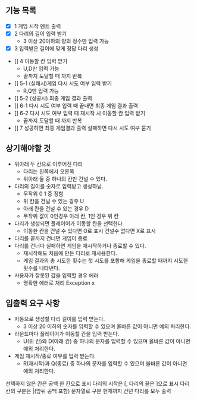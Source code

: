 ## 기능 목록

- [x] 1 게임 시작 멘트 출력
- [x] 2 다리의 길이 입력 받기
  - 3 이상 20이하의 양의 정수만 입력 가능
- [x] 3 입력받은 길이에 맞게 정답 다리 생성
- [] 4 이동할 칸 입력 받기
  - U,D만 입력 가능 
  - 끝까지 도달할 때 까지 반복
- [] 5-1 (실패시)게임 다시 시도 여부 입력 받기
  - R,Q만 입력 가능
- [] 5-2 (성공시) 최종 게임 결과 출력
- [] 6-1 다시 시도 여부 입력 때 끝내면 최종 게임 결과 출력
- [] 6-2 다시 시도 여부 입력 때 재시작 시 이동할 칸 입력 받기
  - 끝까지 도달할 때 까지 반복
- [] 7 성공하면 최종 게임결과 출력 실패하면  다시 시도 여부 묻기 



## 상기해야할 것

- 위아래 두 칸으로 이루어진 다리
    - 다리는 왼쪽에서 오른쪽
    - 위아래 둘 중 하나의 칸만 건널 수 있다.
- 다리의 길이를 숫자로 입력받고 생성하낟.  
  - 무작위 0 1 중 정함
  - 위 칸을 건널 수 있는 경우 U
  - 아래 칸을 건널 수 있는 경우 D
  - 무작위 값이 0인경우 아래 칸, 1인 경우 위 칸
- 다리가 생성되면 플레이어가 이동할 칸을 선택한다.
  - 이동한 칸을 건널 수 있다면 O로 표시 건널수 없다면 X로 표시  
- 다리를 끝까지 건너면 게임이 종료
- 다리를 건너다 실패하면 게임을 재시작하거나 종료할 수 있다.
  - 재시작해도 처음에 만든 다리로 재사용한다.
  - 게임 결과의 총 시도한 횟수는 첫 시도를 포함해 게임을 종료할 때까지 시도한 횟수를 나타낸다.
- 사용자가 잘못된 값을 입력할 경우 에러 
  - 명확한 에러로 처리 Exception x

## 입출력 요구 사항

- 자동으로 생성할 다리 길이를 입력 받는다. 
  - 3 이상 20 이하의 숫자를 입력할 수 있으며 올바른 값이 아니면 예외 처리한다.
- 라운드마다 플레이어가 이동할 칸을 입력 받는다. 
  - U(위 칸)와 D(아래 칸) 중 하나의 문자를 입력할 수 있으며 올바른 값이 아니면 예외 처리한다.
- 게임 재시작/종료 여부를 입력 받는다. 
  - R(재시작)과 Q(종료) 중 하나의 문자를 입력할 수 있으며 올바른 값이 아니면 예외 처리한다.

선택하지 않은 칸은 공백 한 칸으로 표시
다리의 시작은 [, 다리의 끝은 ]으로 표시
다리 칸의 구분은 |(앞뒤 공백 포함) 문자열로 구분
현재까지 건넌 다리를 모두 출력
